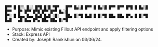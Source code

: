 ```
█▀▀ █ █░░ █░░ █▀█ █░█ ▀█▀   █▀▀ █▄░█ █▀▀ █ █▄░█ █▀▀ █▀▀ █▀█ █ █▄░█ █▀▀   █▀ █▀▀ █▀█ █▀▀ █▀▀ █▄░█
█▀░ █ █▄▄ █▄▄ █▄█ █▄█ ░█░   ██▄ █░▀█ █▄█ █ █░▀█ ██▄ ██▄ █▀▄ █ █░▀█ █▄█   ▄█ █▄▄ █▀▄ ██▄ ██▄ █░▀█
```

- Purpose: Mimic existing Fillout API endpoint and apply filtering options
- Stack: Express API
- Created by: Joseph Ramkishun on 03/06/24.
